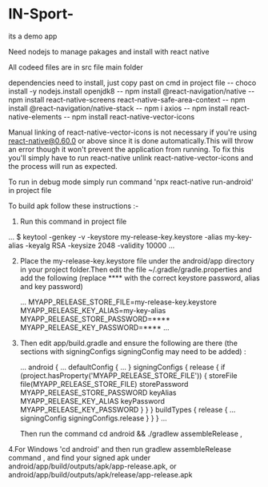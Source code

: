 # IN-Sport-
its a demo app


Need nodejs to manage pakages
and install with react native

All codeed files are in src file main folder 

dependencies need to install, just copy  past on cmd in project file
-- choco install -y nodejs.install openjdk8
-- npm install @react-navigation/native
-- npm install react-native-screens react-native-safe-area-context
-- npm install @react-navigation/native-stack
-- npm i axios
-- npm install react-native-elements
-- npm install react-native-vector-icons
 



Manual linking of react-native-vector-icons is not necessary if you're using react-native@0.60.0 or 
above since it is done automatically.This will throw an error though it won't prevent the application
from running. To fix this you'll simply have to run react-native unlink react-native-vector-icons and 
the process will run as expected.


To run in debug mode simply run command  'npx react-native run-android' in project file

To build apk follow these instructions :-
 
1. Run this command in project file
 
 ...
  $ keytool -genkey -v -keystore my-release-key.keystore -alias my-key-alias -keyalg RSA -keysize 2048 -validity 10000
 ...

2. Place the my-release-key.keystore file under the android/app directory in your project folder.Then 
   edit the file ~/.gradle/gradle.properties and add the following (replace **** with the correct keystore password, alias and key password)

   ...
    MYAPP_RELEASE_STORE_FILE=my-release-key.keystore
    MYAPP_RELEASE_KEY_ALIAS=my-key-alias
    MYAPP_RELEASE_STORE_PASSWORD=****
    MYAPP_RELEASE_KEY_PASSWORD=****
   ...


3. Then edit app/build.gradle and ensure the following are there (the sections with signingConfigs 
   signingConfig may need to be added) :

    ...
    android {
        ...
        defaultConfig { ... }
        signingConfigs {
            release {
                if (project.hasProperty('MYAPP_RELEASE_STORE_FILE')) {
                    storeFile file(MYAPP_RELEASE_STORE_FILE)
                    storePassword MYAPP_RELEASE_STORE_PASSWORD
                    keyAlias MYAPP_RELEASE_KEY_ALIAS
                    keyPassword MYAPP_RELEASE_KEY_PASSWORD
                }
            }
        }
        buildTypes {
            release {
                ...
                signingConfig signingConfigs.release
            }
        }
    }
    ...



    Then run the command cd android && ./gradlew assembleRelease ,

4.For Windows 'cd android' and then run gradlew assembleRelease command , and find your signed apk under
  android/app/build/outputs/apk/app-release.apk, or android/app/build/outputs/apk/release/app-release.apk
